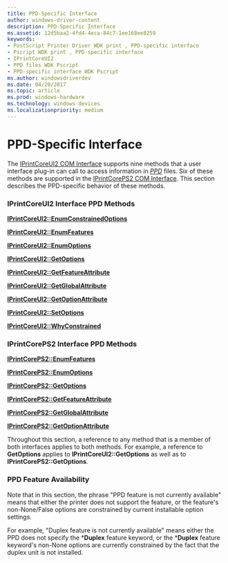 ```yaml
---
title: PPD-Specific Interface
author: windows-driver-content
description: PPD-Specific Interface
ms.assetid: 12d5baa2-4fd4-4eca-84c7-1ee168ee8259
keywords:
- PostScript Printer Driver WDK print , PPD-specific interface
- Pscript WDK print , PPD-specific interface
- IPrintCoreUI2
- PPD files WDK Pscript
- PPD-specific interface WDK Pscript
ms.author: windowsdriverdev
ms.date: 04/20/2017
ms.topic: article
ms.prod: windows-hardware
ms.technology: windows-devices
ms.localizationpriority: medium
---
```


# PPD-Specific Interface





The [IPrintCoreUI2 COM Interface](iprintcoreui2-com-interface.md) supports nine methods that a user interface plug-in can call to access information in [*PPD*](https://msdn.microsoft.com/library/windows/hardware/ff556325#wdkgloss-postscript-printer-description--ppd-) files. Six of these methods are supported in the [IPrintCorePS2 COM Interface](iprintcoreps2-com-interface.md). This section describes the PPD-specific behavior of these methods.

### IPrintCoreUI2 Interface PPD Methods

[**IPrintCoreUI2::EnumConstrainedOptions**](https://msdn.microsoft.com/library/windows/hardware/ff553045)

[**IPrintCoreUI2::EnumFeatures**](https://msdn.microsoft.com/library/windows/hardware/ff553050)

[**IPrintCoreUI2::EnumOptions**](https://msdn.microsoft.com/library/windows/hardware/ff553052)

[**IPrintCoreUI2::GetOptions**](https://msdn.microsoft.com/library/windows/hardware/ff553069)

[**IPrintCoreUI2::GetFeatureAttribute**](https://msdn.microsoft.com/library/windows/hardware/ff553056)

[**IPrintCoreUI2::GetGlobalAttribute**](https://msdn.microsoft.com/library/windows/hardware/ff553059)

[**IPrintCoreUI2::GetOptionAttribute**](https://msdn.microsoft.com/library/windows/hardware/ff553064)

[**IPrintCoreUI2::SetOptions**](https://msdn.microsoft.com/library/windows/hardware/ff553081)

[**IPrintCoreUI2::WhyConstrained**](https://msdn.microsoft.com/library/windows/hardware/ff553087)

### IPrintCorePS2 Interface PPD Methods

[**IPrintCorePS2::EnumFeatures**](https://msdn.microsoft.com/library/windows/hardware/ff552990)

[**IPrintCorePS2::EnumOptions**](https://msdn.microsoft.com/library/windows/hardware/ff552996)

[**IPrintCorePS2::GetOptions**](https://msdn.microsoft.com/library/windows/hardware/ff553019)

[**IPrintCorePS2::GetFeatureAttribute**](https://msdn.microsoft.com/library/windows/hardware/ff553006)

[**IPrintCorePS2::GetGlobalAttribute**](https://msdn.microsoft.com/library/windows/hardware/ff553009)

[**IPrintCorePS2::GetOptionAttribute**](https://msdn.microsoft.com/library/windows/hardware/ff553013)

Throughout this section, a reference to any method that is a member of both interfaces applies to both methods. For example, a reference to **GetOptions** applies to **IPrintCoreUI2::GetOptions** as well as to **IPrintCorePS2::GetOptions**.

### PPD Feature Availability

Note that in this section, the phrase "PPD feature is not currently available" means that either the printer does not support the feature, or the feature's non-None/False options are constrained by current installable option settings.

For example, "Duplex feature is not currently available" means either the PPD does not specify the \***Duplex** feature keyword, or the \***Duplex** feature keyword's non-None options are currently constrained by the fact that the duplex unit is not installed.

 

 




